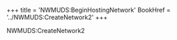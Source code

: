 +++
title = 'NWMUDS:BeginHostingNetwork'
BookHref = '../NWMUDS:CreateNetwork2'
+++

NWMUDS:CreateNetwork2
